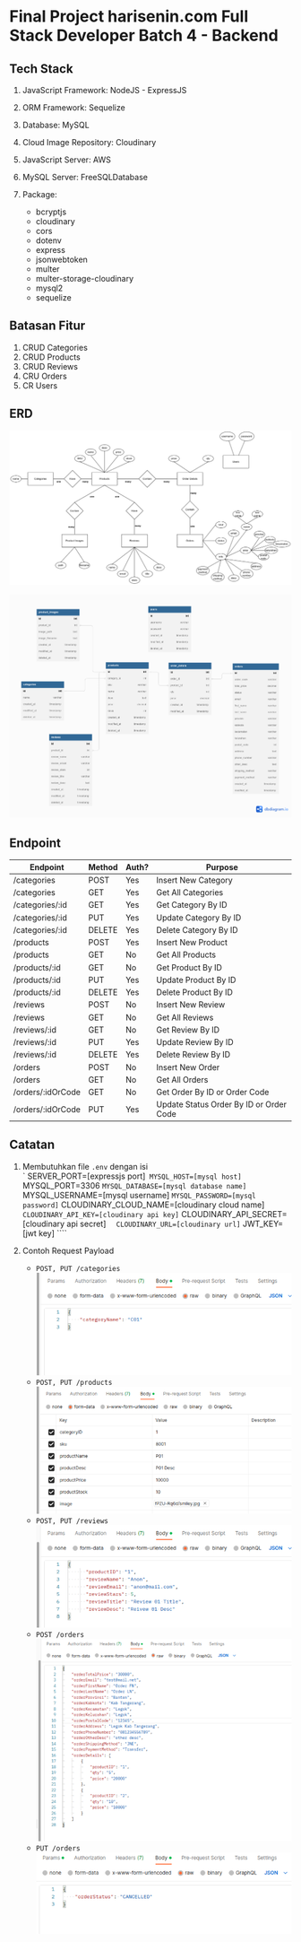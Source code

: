 # Final Project harisenin.com Full Stack Developer Batch 4 - Backend

## Tech Stack

1. JavaScript Framework: NodeJS - ExpressJS
2. ORM Framework: Sequelize
3. Database: MySQL
4. Cloud Image Repository: Cloudinary
5. JavaScript Server: AWS
6. MySQL Server: FreeSQLDatabase
7. Package:

   - bcryptjs
   - cloudinary
   - cors
   - dotenv
   - express
   - jsonwebtoken
   - multer
   - multer-storage-cloudinary
   - mysql2
   - sequelize

## Batasan Fitur

1. CRUD Categories
2. CRUD Products
3. CRUD Reviews
4. CRU Orders
5. CR Users

## ERD

![alt](readme_assets/erd-final-project-8-1.png)

![alt](readme_assets/erd-portofmokha-v1.0.0.png)

## Endpoint

| Endpoint          | Method | Auth? | Purpose                                 |
| ----------------- | ------ | ----- | --------------------------------------- |
| /categories       | POST   | Yes   | Insert New Category                     |
| /categories       | GET    | Yes   | Get All Categories                      |
| /categories/:id   | GET    | Yes   | Get Category By ID                      |
| /categories/:id   | PUT    | Yes   | Update Category By ID                   |
| /categories/:id   | DELETE | Yes   | Delete Category By ID                   |
| /products         | POST   | Yes   | Insert New Product                      |
| /products         | GET    | No    | Get All Products                        |
| /products/:id     | GET    | No    | Get Product By ID                       |
| /products/:id     | PUT    | Yes   | Update Product By ID                    |
| /products/:id     | DELETE | Yes   | Delete Product By ID                    |
| /reviews          | POST   | No    | Insert New Review                       |
| /reviews          | GET    | No    | Get All Reviews                         |
| /reviews/:id      | GET    | No    | Get Review By ID                        |
| /reviews/:id      | PUT    | Yes   | Update Review By ID                     |
| /reviews/:id      | DELETE | Yes   | Delete Review By ID                     |
| /orders           | POST   | No    | Insert New Order                        |
| /orders           | GET    | No    | Get All Orders                          |
| /orders/:idOrCode | GET    | No    | Get Order By ID or Order Code           |
| /orders/:idOrCode | PUT    | Yes   | Update Status Order By ID or Order Code |

## Catatan

1. Membutuhkan file `.env` dengan isi  
    ` 	SERVER_PORT=[expressjs port]```
MYSQL_HOST=[mysql host]```
MYSQL_PORT=3306 ```
MYSQL_DATABASE=[mysql database name] ```
MYSQL_USERNAME=[mysql username] ```
MYSQL_PASSWORD=[mysql password] ```
CLOUDINARY_CLOUD_NAME=[cloudinary cloud name] ```  
CLOUDINARY_API_KEY=[cloudinary api key] ```
CLOUDINARY_API_SECRET=[cloudinary api secret] ```  
CLOUDINARY_URL=[cloudinary url] ```
JWT_KEY=[jwt key] ````

2. Contoh Request Payload
   - `POST, PUT /categories`  
     ![alt](readme_assets/01-categories.png)
   - `POST, PUT /products`  
     ![alt](readme_assets/02-products.png)
   - `POST, PUT /reviews`  
     ![alt](readme_assets/03-reviews.png)
   - `POST /orders`  
     ![alt](readme_assets/04-post-orders.png)
   - `PUT /orders`  
     ![alt](readme_assets/05-put-orders.png)
